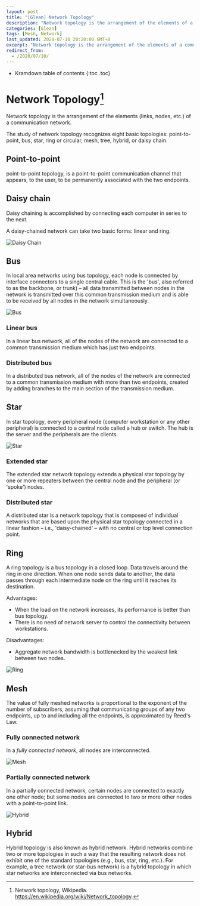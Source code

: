 ```yaml
---
layout: post
title: "[Glean] Network Topology"
description: "Network topology is the arrangement of the elements of a communication network. Including point to point, bus, star, ring or circular, mesh, tree, hybrid, or daisy chain."
categories: [Glean]
tags: [Mesh, Network]
last_updated: 2020-07-10 20:20:00 GMT+8
excerpt: "Network topology is the arrangement of the elements of a communication network. Including point to point, bus, star, ring or circular, mesh, tree, hybrid, or daisy chain."
redirect_from:
  - /2020/07/10/
---
```


* Kramdown table of contents
{:toc .toc}
# Network Topology[^1]

Network topology is the arrangement of the elements (links, nodes, etc.) of a communication network.

The study of network topology recognizes eight basic topologies: point-to-point, bus, star, ring or circular, mesh, tree, hybrid, or daisy chain.

## Point-to-point

point-to-point topology, is a point-to-point communication channel that appears, to the user, to be permanently associated with the two endpoints.

## Daisy chain

Daisy chaining is accomplished by connecting each computer in series to the next.

A daisy-chained network can take two basic forms: linear and ring. 

![Daisy Chain](https://upload.wikimedia.org/wikipedia/commons/thumb/c/cf/Daisy_chain.svg/220px-Daisy_chain.svg.png)

## Bus

In local area networks using bus topology, each node is connected by interface connectors to a single central cable. This is the 'bus', also referred to as the backbone, or trunk) – all data transmitted between nodes in the network is transmitted over this common transmission medium and is able to be received by all nodes in the network simultaneously.



![Bus](https://upload.wikimedia.org/wikipedia/commons/thumb/4/47/BusNetwork.svg/220px-BusNetwork.svg.png)

### Linear bus

In a linear bus network, all of the nodes of the network are connected to a common transmission medium which has just two endpoints.

### Distributed bus

In a distributed bus network, all of the nodes of the network are connected to a common transmission medium with more than two endpoints, created by adding branches to the main section of the transmission medium.

## Star

In star topology, every peripheral node (computer workstation or any  other peripheral) is connected to a central node called a hub or switch. The hub is the server and the peripherals are the clients.

![Star](https://upload.wikimedia.org/wikipedia/commons/thumb/d/d0/StarNetwork.svg/220px-StarNetwork.svg.png)

### Extended star

The extended star network topology extends a physical star topology by one or more repeaters between the central node and the peripheral (or 'spoke') nodes.

### Distributed star

A distributed star is a network topology that is composed of individual  networks that are based upon the physical star topology connected in a  linear fashion – i.e., 'daisy-chained' – with no central or top level  connection point.

## Ring

A ring topology is a bus topology in a closed loop. Data travels around the ring in one direction. When one node sends data to another, the data passes through each intermediate node on the ring until it reaches its destination.

Advantages:

+ When the load on the network increases, its performance is better than bus topology.
+ There is no need of network server to control the connectivity between workstations.

Disadvantages:

+ Aggregate network bandwidth is bottlenecked by the weakest link between two nodes.

![Ring](https://upload.wikimedia.org/wikipedia/commons/thumb/7/75/RingNetwork.svg/220px-RingNetwork.svg.png)

## Mesh

The value of fully meshed networks is proportional to the exponent of the number of subscribers, assuming that communicating groups of any two endpoints, up to and including all the endpoints, is approximated by Reed's Law. 

### Fully connected network

In a *fully connected network*, all nodes are interconnected.

![Mesh](https://upload.wikimedia.org/wikipedia/commons/thumb/3/3c/NetworkTopology-FullyConnected.png/220px-NetworkTopology-FullyConnected.png)



### Partially connected network

In a partially connected network, certain nodes are connected to exactly one other node; but some nodes are connected to two or more other nodes with a point-to-point link.

![Hybrid](https://upload.wikimedia.org/wikipedia/commons/thumb/9/97/NetworkTopology-Mesh.svg/220px-NetworkTopology-Mesh.svg.png)

## Hybrid

Hybrid topology is also known as hybrid network. Hybrid networks combine two or more topologies in such a way that the resulting network does not exhibit one of the standard topologies (e.g., bus, star, ring, etc.). For example, a tree network (or star-bus network) is a hybrid topology in which star networks are interconnected via bus networks.

[^1]: Network topology, Wikipedia. https://en.wikipedia.org/wiki/Network_topology.